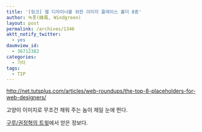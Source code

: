 ```yaml
---
title: '[링크] 웹 디자이너를 위한 이미지 플레이스 홀더 8종'
author: 녹풍(綠風, Windgreen)
layout: post
permalink: /archives/1346
aktt_notify_twitter:
  - yes
daumview_id:
  - 36712382
categories:
  - 기타
tags:
  - TIP
---
```

<http://net.tutsplus.com/articles/web-roundups/the-top-8-placeholders-for-web-designers/>

고양이 이미지로 무조건 채워 주는 놈이 제일 눈에 띈다.

[구루/권정혁의 트윗][1]에서 얻은 정보다.

 [1]: https://twitter.com/xguru/status/57606832943927297